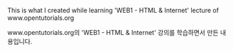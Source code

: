<p>This is what I created while learning 'WEB1 - HTML & Internet' lecture of www.opentutorials.org</p>
<p>www.opentutorials.org의 'WEB1 - HTML & Internet' 강의를 학습하면서 만든 내용입니다.</p>
